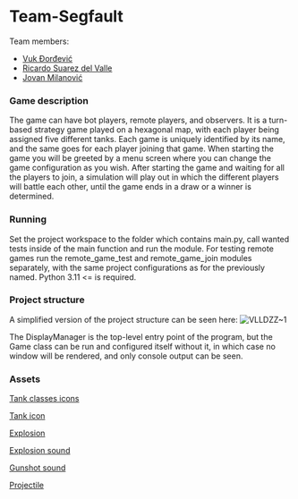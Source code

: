 # Team-Segfault

Team members:

- [Vuk Đorđević](https://github.com/MegatronJeremy)
- [Ricardo Suarez del Valle](https://github.com/RicardoSdV)
- [Jovan Milanović](https://github.com/wanjoh)

### Game description

The game can have bot players, remote players, and observers. 
It is a turn-based strategy game played on a hexagonal map, with each player being assigned five different tanks. 
Each game is uniquely identified by its name, and the same goes for each player joining that game.
When starting the game you will be greeted by a menu screen where you can change the game configuration as you wish.
After starting the game and waiting for all the players to join, a simulation will play out in which the different players will battle each other, until the game ends in a draw or a winner is determined.

### Running

Set the project workspace to the folder which contains main.py, call wanted tests inside of the main function and run
the module.
For testing remote games run the remote_game_test and remote_game_join modules separately, with the same project configurations as for the previously
named.
Python 3.11 <= is required.

### Project structure

A simplified version of the project structure can be seen here:
![VLLDZZ~1](https://user-images.githubusercontent.com/81580576/235317295-928da99f-785b-4219-a8fc-f8f0fe809311.PNG)

The DisplayManager is the top-level entry point of the program, but the Game class can be run and configured itself without it, in which case no window will be rendered, and only console output can be seen.

### Assets

[Tank classes icons](https://icon-library.com/icon/world-of-tanks-icon-12.html)

[Tank icon](https://www.freeiconspng.com/img/19109)

[Explosion](https://www.pngwing.com/en/free-png-xiyem)

[Explosion sound](https://pixabay.com/sound-effects/explosion-6055/)

[Gunshot sound](https://pixabay.com/sound-effects/shotgun-firing-3-14483/)

[Projectile](https://www.freepnglogos.com/images/bullet-8545.html)

